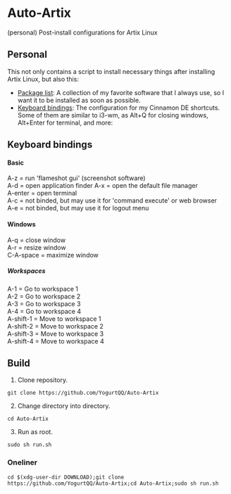 # Auto-Artix
(personal) Post-install configurations for Artix Linux

## Personal
This not only contains a script to install necessary things after installing Artix Linux, but also this:

- [Package list](https://github.com/YogurtQQ/Auto-Artix/blob/main/package.list): A collection of my favorite software that I always use, so I want it to be installed as soon as possible.
- [Keyboard bindings](https://github.com/YogurtQQ/Auto-Artix/blob/main/dconf-settings.conf): The configuration for my Cinnamon DE shortcuts. Some of them are similar to i3-wm, as Alt+Q for closing windows, Alt+Enter for terminal, and more:

## Keyboard bindings
#### Basic
A-z = run 'flameshot gui' (screenshot software)  
A-d = open application finder
A-x = open the default file manager  
A-enter = open terminal  
A-c = not binded, but may use it for 'command execute' or web browser  
A-e = not binded, but may use it for logout menu
#### Windows
A-q = close window  
A-r = resize window  
C-A-space = maximize window
##### Workspaces
A-1 = Go to workspace 1  
A-2 = Go to workspace 2  
A-3 = Go to workspace 3  
A-4 = Go to workspace 4  
A-shift-1 = Move to workspace 1  
A-shift-2 = Move to workspace 2  
A-shift-3 = Move to workspace 3  
A-shift-4 = Move to workspace 4  



## Build
1. Clone repository.

`git clone https://github.com/YogurtQQ/Auto-Artix`

2. Change directory into directory.

`cd Auto-Artix`

3. Run as root.

`sudo sh run.sh`

### Oneliner
`cd $(xdg-user-dir DOWNLOAD);git clone https://github.com/YogurtQQ/Auto-Artix;cd Auto-Artix;sudo sh run.sh`



